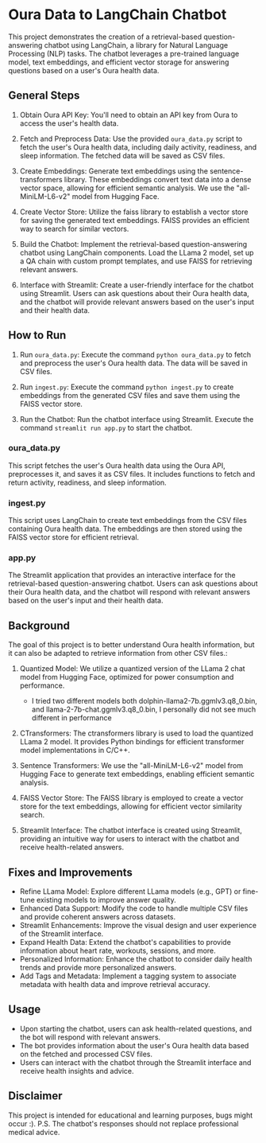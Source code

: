 # Oura Data to LangChain Chatbot

This project demonstrates the creation of a retrieval-based question-answering chatbot using LangChain, a library for Natural Language Processing (NLP) tasks. The chatbot leverages a pre-trained language model, text embeddings, and efficient vector storage for answering questions based on a user's Oura health data.

## General Steps
1. Obtain Oura API Key: You'll need to obtain an API key from Oura to access the user's health data.

2. Fetch and Preprocess Data: Use the provided `oura_data.py` script to fetch the user's Oura health data, including daily activity, readiness, and sleep information. The fetched data will be saved as CSV files.

3. Create Embeddings: Generate text embeddings using the sentence-transformers library. These embeddings convert text data into a dense vector space, allowing for efficient semantic analysis. We use the "all-MiniLM-L6-v2" model from Hugging Face.

4. Create Vector Store: Utilize the faiss library to establish a vector store for saving the generated text embeddings. FAISS provides an efficient way to search for similar vectors.

5. Build the Chatbot: Implement the retrieval-based question-answering chatbot using LangChain components. Load the LLama 2 model, set up a QA chain with custom prompt templates, and use FAISS for retrieving relevant answers.

6. Interface with Streamlit: Create a user-friendly interface for the chatbot using Streamlit. Users can ask questions about their Oura health data, and the chatbot will provide relevant answers based on the user's input and their health data.

## How to Run

1. Run `oura_data.py`: Execute the command `python oura_data.py` to fetch and preprocess the user's Oura health data. The data will be saved in CSV files.

2. Run `ingest.py`: Execute the command `python ingest.py` to create embeddings from the generated CSV files and save them using the FAISS vector store.

3. Run the Chatbot: Run the chatbot interface using Streamlit. Execute the command `streamlit run app.py` to start the chatbot.

### oura_data.py
This script fetches the user's Oura health data using the Oura API, preprocesses it, and saves it as CSV files. It includes functions to fetch and return activity, readiness, and sleep information.

### ingest.py
This script uses LangChain to create text embeddings from the CSV files containing Oura health data. The embeddings are then stored using the FAISS vector store for efficient retrieval.

### app.py
The Streamlit application that provides an interactive interface for the retrieval-based question-answering chatbot. Users can ask questions about their Oura health data, and the chatbot will respond with relevant answers based on the user's input and their health data.

## Background

The goal of this project is to better understand Oura health information, but it can also be adapted to retrieve information from other CSV files.:

1. Quantized Model: We utilize a quantized version of the LLama 2 chat model from Hugging Face, optimized for power consumption and performance.
    * I tried two different models both dolphin-llama2-7b.ggmlv3.q8_0.bin, and llama-2-7b-chat.ggmlv3.q8_0.bin, I personally did not see much different in performance

2. CTransformers: The ctransformers library is used to load the quantized LLama 2 model. It provides Python bindings for efficient transformer model implementations in C/C++.

3. Sentence Transformers: We use the "all-MiniLM-L6-v2" model from Hugging Face to generate text embeddings, enabling efficient semantic analysis.

4. FAISS Vector Store: The FAISS library is employed to create a vector store for the text embeddings, allowing for efficient vector similarity search.

5. Streamlit Interface: The chatbot interface is created using Streamlit, providing an intuitive way for users to interact with the chatbot and receive health-related answers.

## Fixes and Improvements

- Refine LLama Model: Explore different LLama models (e.g., GPT) or fine-tune existing models to improve answer quality.
- Enhanced Data Support: Modify the code to handle multiple CSV files and provide coherent answers across datasets.
- Streamlit Enhancements: Improve the visual design and user experience of the Streamlit interface.
- Expand Health Data: Extend the chatbot's capabilities to provide information about heart rate, workouts, sessions, and more.
- Personalized Information: Enhance the chatbot to consider daily health trends and provide more personalized answers.
- Add Tags and Metadata: Implement a tagging system to associate metadata with health data and improve retrieval accuracy.

## Usage
- Upon starting the chatbot, users can ask health-related questions, and the bot will respond with relevant answers.
- The bot provides information about the user's Oura health data based on the fetched and processed CSV files.
- Users can interact with the chatbot through the Streamlit interface and receive health insights and advice.

## Disclaimer
This project is intended for educational and learning purposes, bugs might occur :). 
P.S. The chatbot's responses should not replace professional medical advice.


